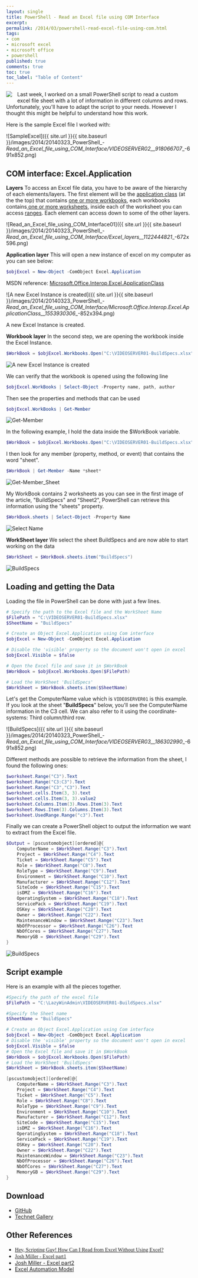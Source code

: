 ```yaml
---
layout: single
title: PowerShell - Read an Excel file using COM Interface
excerpt: 
permalink: /2014/03/powershell-read-excel-file-using-com.html
tags: 
- com
- microsoft excel
- microsoft office
- powershell
published: true
comments: true
toc: true
toc_label: "Table of Content"
---
```


<a href="http://2.bp.blogspot.com/-nnDulVPr8nI/Uy4x0oATYuI/AAAAAAABj1s/v8Nky6kakKY/s1600/2014-03-22+8-57-33+PM.png" imageanchor="1" style="clear: left; float: left; margin-bottom: 1em; margin-right: 1em;"><img border="0" src="http://2.bp.blogspot.com/-nnDulVPr8nI/Uy4x0oATYuI/AAAAAAABj1s/v8Nky6kakKY/s1600/2014-03-22+8-57-33+PM.png" /></a>Last week, I worked on a small PowerShell script to read a custom excel file sheet with a lot of information in different columns and rows. Unfortunately, you'll have to adapt the script to your needs. However I thought this might be helpful to understand how this work.

Here is the sample Excel file I worked with:

![SampleExcel]({{ site.url }}{{ site.baseurl }}/images/2014/20140323_PowerShell_-_Read_an_Excel_file_using_COM_Interface/VIDEOSERVER02__918066707__-691x852.png)

## COM interface: Excel.Application

<b>Layers</b>
To access an Excel file data, you have to be aware of the hierarchy of each elements/layers.
The first element will be the <u>application class</u> (at the the top) that contains <u>one or more workbooks</u>, each workbooks contains<u> one or more worksheets</u>, inside each of the worksheet you can access <u>ranges</u>. Each element can access down to some of the other layers.

![Read_an_Excel_file_using_COM_Interface01]({{ site.url }}{{ site.baseurl }}/images/2014/20140323_PowerShell_-_Read_an_Excel_file_using_COM_Interface/Excel_layers__1122444821__-672x596.png)

**Application layer**
This will open a new instance of excel on my computer as you can see below:

```powershell
$objExcel = New-Object -ComObject Excel.Application
```

MSDN reference: [Microsoft.Office.Interop.Excel.ApplicationClass](http://msdn.microsoft.com/en-us/library/microsoft.office.interop.excel.applicationclass(v=office.11).aspx)

![A new Excel Instance is created]({{ site.url }}{{ site.baseurl }}/images/2014/20140323_PowerShell_-_Read_an_Excel_file_using_COM_Interface/Microsoft.Office.Interop.Excel.ApplicationClass__1553930306__-852x394.png)

A new Excel Instance is created.

**Workbook layer**
In the second step, we are opening the workbook inside the Excel Instance.

```powershell
$WorkBook = $objExcel.Workbooks.Open("C:\VIDEOSERVER01-BuildSpecs.xlsx")
```

![A new Excel Instance is created](http://2.bp.blogspot.com/-Bl2QqCRJIVI/Uy4lsp67mKI/AAAAAAABj0g/KjxjtI5nYe4/s1600/2014-03-22+8-06-40+PM.png)

We can verify that the workbook is opened using the following line

```powershell
$objExcel.WorkBooks | Select-Object -Property name, path, author
```

Then see the properties and methods that can be used

```powershell
$objExcel.WorkBooks | Get-Member
```

![Get-Member](http://1.bp.blogspot.com/-ydMvIBBQYc8/Uy4nAJFXBBI/AAAAAAABj00/Uo106voE_TI/s1600/2014-03-22+8-12-14+PM.png)

In the following example, I hold the data inside the $WorkBook variable.

```powershell
$WorkBook = $objExcel.Workbooks.Open("C:\VIDEOSERVER01-BuildSpecs.xlsx")
```

I then look for any member (property, method, or event) that contains the word "sheet".

```powershell
$WorkBook | Get-Member -Name *sheet*
```

![Get-Member_Sheet](http://4.bp.blogspot.com/-22dsI3DX1EQ/Uy4royVEhGI/AAAAAAABj1A/Wn0iy7AtwLw/s1600/2014-03-22+8-22-51+PM.png)

My WorkBook contains 2 worksheets as you can see in the first image of the article, "BuildSpecs" and "Sheet2", PowerShell can retrieve this information using the "sheets" property.

```powershell
$WorkBook.sheets | Select-Object -Property Name
```

![Select Name](http://4.bp.blogspot.com/-X0VcTeIfl0I/Uy4rvJM0q7I/AAAAAAABj1I/3PKCNLPEQSs/s1600/2014-03-22+8-24-02+PM.png)

**WorkSheet layer**
We select the sheet BuildSpecs and are now able to start working on the data

```powershell
$WorkSheet = $WorkBook.sheets.item("BuildSpecs")
```

![BuildSpecs](http://1.bp.blogspot.com/-AIdNtL3p3d4/Uy4rxFHxaFI/AAAAAAABj1Q/Ggsa5YSmrok/s1600/2014-03-22+8-30-11+PM.png)

## Loading and getting the Data

Loading the file in PowerShell can be done with just a few lines.

```powershell
# Specify the path to the Excel file and the WorkSheet Name
$FilePath = "C:\VIDEOSERVER01-BuildSpecs.xlsx"
$SheetName = "BuildSpecs"

# Create an Object Excel.Application using Com interface
$objExcel = New-Object -ComObject Excel.Application

# Disable the 'visible' property so the document won't open in excel
$objExcel.Visible = $false

# Open the Excel file and save it in $WorkBook
$WorkBook = $objExcel.Workbooks.Open($FilePath)

# Load the WorkSheet 'BuildSpecs'
$WorkSheet = $WorkBook.sheets.item($SheetName)
```

Let's get the ComputerName value which is `VIDEOSERVER01` is this example.
If you look at the sheet "<b>BuildSpecs</b>" below, you'll see the ComputerName information in the C3 cell. We can also refer to it using the coordinate-systems: Third column/third row.

![BuildSpecs]({{ site.url }}{{ site.baseurl }}/images/2014/20140323_PowerShell_-_Read_an_Excel_file_using_COM_Interface/VIDEOSERVER03__186302990__-691x852.png)

Different methods are possible to retrieve the information from the sheet, I found the following ones:

```powershell
$worksheet.Range("C3").Text
$worksheet.Range("C3:C3").Text
$worksheet.Range("C3","C3").Text
$worksheet.cells.Item(3, 3).text
$worksheet.cells.Item(3, 3).value2
$worksheet.Columns.Item(3).Rows.Item(3).Text
$worksheet.Rows.Item(3).Columns.Item(3).Text
$worksheet.UsedRange.Range("c3").Text
```

Finally we can create a PowerShell object to output the information we want to extract from the Excel file.

```powershell
$Output = [pscustomobject][ordered]@{
    ComputerName = $WorkSheet.Range("C3").Text
    Project = $WorkSheet.Range("C4").Text
    Ticket = $WorkSheet.Range("C5").Text
    Role = $WorkSheet.Range("C8").Text
    RoleType = $WorkSheet.Range("C9").Text
    Environment = $WorkSheet.Range("C10").Text
    Manufacturer = $WorkSheet.Range("C12").Text
    SiteCode = $WorkSheet.Range("C15").Text
    isDMZ = $WorkSheet.Range("C16").Text
    OperatingSystem = $WorkSheet.Range("C18").Text
    ServicePack = $WorkSheet.Range("C19").Text
    OSKey = $WorkSheet.Range("C20").Text
    Owner = $WorkSheet.Range("C22").Text
    MaintenanceWindow = $WorkSheet.Range("C23").Text
    NbOfProcessor = $WorkSheet.Range("C26").Text
    NbOfCores = $WorkSheet.Range("C27").Text
    MemoryGB = $WorkSheet.Range("C29").Text
}
```

![BuildSpecs](http://3.bp.blogspot.com/-0X6m94skkjo/Uy41tyg933I/AAAAAAABj14/ANHlIsQtoa0/s1600/2014-03-22+9-14-51+PM.png)

## Script example

Here is an example with all the pieces together.

```powershell
#Specify the path of the excel file
$FilePath = "C:\LazyWinAdmin\VIDEOSERVER01-BuildSpecs.xlsx"

#Specify the Sheet name
$SheetName = "BuildSpecs"

# Create an Object Excel.Application using Com interface
$objExcel = New-Object -ComObject Excel.Application
# Disable the 'visible' property so the document won't open in excel
$objExcel.Visible = $false
# Open the Excel file and save it in $WorkBook
$WorkBook = $objExcel.Workbooks.Open($FilePath)
# Load the WorkSheet 'BuildSpecs'
$WorkSheet = $WorkBook.sheets.item($SheetName)

[pscustomobject][ordered]@{
    ComputerName = $WorkSheet.Range("C3").Text
    Project = $WorkSheet.Range("C4").Text
    Ticket = $WorkSheet.Range("C5").Text
    Role = $WorkSheet.Range("C8").Text
    RoleType = $WorkSheet.Range("C9").Text
    Environment = $WorkSheet.Range("C10").Text
    Manufacturer = $WorkSheet.Range("C12").Text
    SiteCode = $WorkSheet.Range("C15").Text
    isDMZ = $WorkSheet.Range("C16").Text
    OperatingSystem = $WorkSheet.Range("C18").Text
    ServicePack = $WorkSheet.Range("C19").Text
    OSKey = $WorkSheet.Range("C20").Text
    Owner = $WorkSheet.Range("C22").Text
    MaintenanceWindow = $WorkSheet.Range("C23").Text
    NbOfProcessor = $WorkSheet.Range("C26").Text
    NbOfCores = $WorkSheet.Range("C27").Text
    MemoryGB = $WorkSheet.Range("C29").Text
}
```

## Download

* <a href="https://github.com/lazywinadmin/PowerShell/tree/master/TOOL-Read-ExcelFile" target="_blank">GitHub</a>
* <a href="http://gallery.technet.microsoft.com/Read-Excel-File-using-COM-809deb32" target="_blank">Technet Gallery</a>

## Other References

* <a href="http://blogs.technet.com/b/heyscriptingguy/archive/2008/09/11/how-can-i-read-from-excel-without-using-excel.aspx" style="font-family: '';" target="_blank">Hey, Scripting Guy! How Can I Read from Excel Without Using Excel?</a>
* <a href="http://import-powershell.blogspot.ca/2012/03/excel-part-1.html" style="font-family: '';" target="_blank">Josh Miller - Excel part1</a>
* <a href="http://import-powershell.blogspot.ca/2012/04/excel-part-2-import-excel.html" target="_blank">Josh Miller - Excel part2</a>
* <a href="http://msdn.microsoft.com/en-us/library/bb149081.aspx" target="_blank">Excel Automation Model</a>